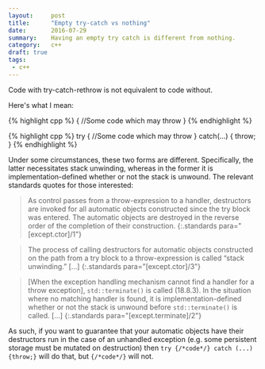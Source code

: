 ```yaml
---
layout:     post
title:      "Empty try-catch vs nothing"
date:       2016-07-29
summary:    Having an empty try catch is different from nothing.
category:   c++
draft: true            
tags:
 - c++ 
---
```


Code with try-catch-rethrow is not equivalent to code without.

Here's what I mean:

{% highlight cpp %}
{
    //Some code which may throw
}
{% endhighlight %}


{% highlight cpp %}
try {
    //Some code which may throw
} catch(...) {
    throw;
}
{% endhighlight %}

Under some circumstances, these two forms are different. Specifically, the latter necessitates stack unwinding, whereas in the former it is implementation-defined whether or not the stack is unwound. The relevant standards quotes for those interested:

> As control passes from a throw-expression to a handler, destructors are invoked for all automatic objects constructed since the try block was entered. The automatic objects are destroyed in the reverse order of the completion of their construction.
{:.standards para="[except.ctor]/1"}

> The process of calling destructors for automatic objects constructed on the path from a try block to a throw-expression is called “stack unwinding.” [...]
{:.standards para="[except.ctor]/3"}

> [When the exception handling mechanism cannot find a handler for a throw exception], `std::terminate()` is called (18.8.3). In the situation where no matching handler is found, it is implementation-defined whether or not the stack is unwound before `std::terminate()` is called. [...]
{:.standards para="[except.terminate]/2"}

As such, if you want to guarantee that your automatic objects have their destructors run in the case of an unhandled exception (e.g. some persistent storage must be mutated on destruction) then `try {/*code*/} catch (...) {throw;}` will do that, but `{/*code*/}` will not.
